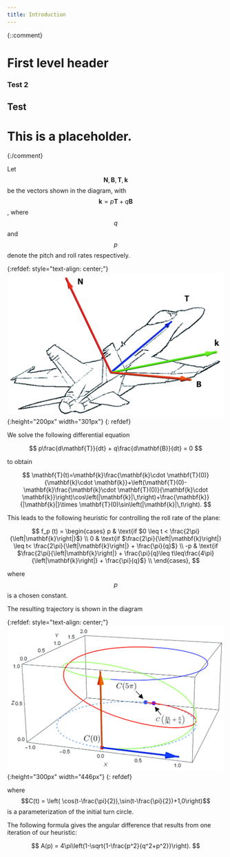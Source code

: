 ```yaml
---
title: Introduction
---
```



<script type="text/javascript" async
  src="https://cdnjs.cloudflare.com/ajax/libs/mathjax/2.7.5/MathJax.js?config=TeX-MML-AM_CHTML">
</script>

<style>
  img[src*="diagramcont.jpg"] {
	   border: 1px solid black;
	}
  img[src*="diagramvectors.jpg"] {
	   border: 1px solid black;
	}
</style>
{::comment}

First level header
==================



### Test 2

## Test

# This is a placeholder.
{:/comment}


Let $$\mathbf{N},\mathbf{B},\mathbf{T},\mathbf{k}$$ be the vectors shown in the diagram, with $$\mathbf{k} = p \mathbf{T} + q \mathbf{B}$$, where $$q$$ and $$p$$ denote the pitch and roll rates respectively.

{:refdef: style="text-align: center;"}
![](diagramvectors.jpg){:height="200px" width="301px"}
{: refdef}

We solve the following differential equation

$$
p\frac{d\mathbf{T}}{dt}  + q\frac{d\mathbf{B}}{dt} = 0
$$

to obtain

$$
\mathbf{T}(t)=\mathbf{k}\frac{\mathbf{k}\cdot \mathbf{T}(0)}{\mathbf{k}\cdot \mathbf{k}}+\left(\mathbf{T}(0)-\mathbf{k}\frac{\mathbf{k}\cdot \mathbf{T}(0)}{\mathbf{k}\cdot \mathbf{k}}\right)\cos\left(|\mathbf{k}|\,t\right)+\frac{\mathbf{k}}{|\mathbf{k}|}\times \mathbf{T}(0)\sin\left(|\mathbf{k}|\,t\right).
$$

This leads to the following heuristic for controlling the roll rate of the plane:

$$
  f_p (t) =
  \begin{cases}
                                   p & \text{if $0 \leq t < \frac{2\pi}{\left|\mathbf{k}\right|}$} \\
                                   0 & \text{if $\frac{2\pi}{\left|\mathbf{k}\right|} \leq  t< \frac{2\pi}{\left|\mathbf{k}\right|} +  \frac{\pi}{q}$} \\
                                    -p & \text{if $\frac{2\pi}{\left|\mathbf{k}\right|}  +  \frac{\pi}{q}\leq  t\leq\frac{4\pi}{\left|\mathbf{k}\right|} +  \frac{\pi}{q}$} \\
  \end{cases},
$$

where $$p$$ is a chosen constant.

The resulting trajectory is shown in the diagram

{:refdef: style="text-align: center;"}
![](diagramcont.jpg){:height="300px" width="446px"}
{: refdef}

where $$C(t) = \left( \cos(t-\frac{\pi}{2}),\sin(t-\frac{\pi}{2})+1,0\right)$$ is a parameterization of the initial turn circle.

The following formula gives the angular difference that results from one iteration of our heuristic:

$$
A(p) = 4\pi\left(1-\sqrt{1-\frac{p^2}{q^2+p^2}}\right).
$$

